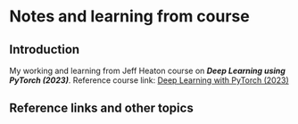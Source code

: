 # Notes and learning from course

## Introduction
My working and learning from Jeff Heaton course on *__Deep Learning using PyTorch (2023)__*.
Reference course link: [Deep Learning with PyTorch (2023)](https://www.youtube.com/playlist?list=PLjy4p-07OYzuy_lHcRW8lPTLPTTOmUpmi)

## Reference links and other topics